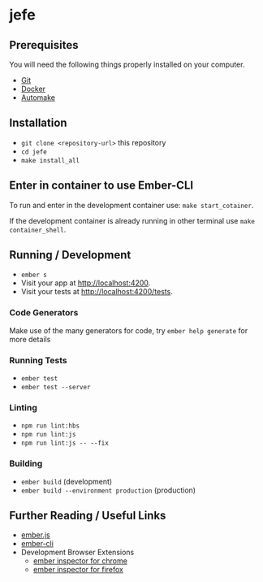 # jefe

## Prerequisites

You will need the following things properly installed on your computer.

* [Git](https://git-scm.com/)
* [Docker](https://docs.docker.com/install/overview/)
* [Automake](https://www.gnu.org/software/automake/)

## Installation

* `git clone <repository-url>` this repository
* `cd jefe`
* `make install_all`

## Enter in container to use Ember-CLI

To run and enter in the development container use: `make start_cotainer`.

If the development container is already running in other terminal use `make container_shell`.

## Running / Development
* `ember s`
* Visit your app at [http://localhost:4200](http://localhost:4200).
* Visit your tests at [http://localhost:4200/tests](http://localhost:4200/tests).


### Code Generators

Make use of the many generators for code, try `ember help generate` for more details

### Running Tests

* `ember test`
* `ember test --server`

### Linting

* `npm run lint:hbs`
* `npm run lint:js`
* `npm run lint:js -- --fix`

### Building

* `ember build` (development)
* `ember build --environment production` (production)


## Further Reading / Useful Links

* [ember.js](https://emberjs.com/)
* [ember-cli](https://ember-cli.com/)
* Development Browser Extensions
  * [ember inspector for chrome](https://chrome.google.com/webstore/detail/ember-inspector/bmdblncegkenkacieihfhpjfppoconhi)
  * [ember inspector for firefox](https://addons.mozilla.org/en-US/firefox/addon/ember-inspector/)
